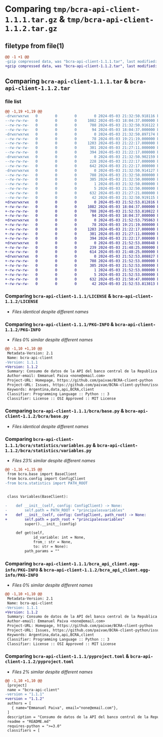 # Comparing `tmp/bcra-api-client-1.1.1.tar.gz` & `tmp/bcra-api-client-1.1.2.tar.gz`

## filetype from file(1)

```diff
@@ -1 +1 @@
-gzip compressed data, was "bcra-api-client-1.1.1.tar", last modified: Fri May  3 21:32:50 2024, max compression
+gzip compressed data, was "bcra-api-client-1.1.2.tar", last modified: Fri May  3 21:52:53 2024, max compression
```

## Comparing `bcra-api-client-1.1.1.tar` & `bcra-api-client-1.1.2.tar`

### file list

```diff
@@ -1,19 +1,19 @@
-drwxrwxrwx   0        0        0        0 2024-05-03 21:32:50.918116 bcra-api-client-1.1.1/
--rw-rw-rw-   0        0        0     1082 2024-05-03 18:04:37.000000 bcra-api-client-1.1.1/LICENSE
--rw-rw-rw-   0        0        0      708 2024-05-03 21:32:50.916122 bcra-api-client-1.1.1/PKG-INFO
--rw-rw-rw-   0        0        0       94 2024-05-03 18:04:37.000000 bcra-api-client-1.1.1/README.md
-drwxrwxrwx   0        0        0        0 2024-05-03 21:32:50.897174 bcra-api-client-1.1.1/bcra/
--rw-rw-rw-   0        0        0       78 2024-05-03 19:21:19.000000 bcra-api-client-1.1.1/bcra/__init__.py
--rw-rw-rw-   0        0        0     1203 2024-05-03 21:22:17.000000 bcra-api-client-1.1.1/bcra/base.py
--rw-rw-rw-   0        0        0      301 2024-05-03 21:27:11.000000 bcra-api-client-1.1.1/bcra/client.py
--rw-rw-rw-   0        0        0      394 2024-05-03 21:22:17.000000 bcra-api-client-1.1.1/bcra/config.py
-drwxrwxrwx   0        0        0        0 2024-05-03 21:32:50.902159 bcra-api-client-1.1.1/bcra/statistics/
--rw-rw-rw-   0        0        0      228 2024-05-03 21:22:17.000000 bcra-api-client-1.1.1/bcra/statistics/__init__.py
--rw-rw-rw-   0        0        0      642 2024-05-03 21:22:17.000000 bcra-api-client-1.1.1/bcra/statistics/variables.py
-drwxrwxrwx   0        0        0        0 2024-05-03 21:32:50.914127 bcra-api-client-1.1.1/bcra_api_client.egg-info/
--rw-rw-rw-   0        0        0      708 2024-05-03 21:32:50.000000 bcra-api-client-1.1.1/bcra_api_client.egg-info/PKG-INFO
--rw-rw-rw-   0        0        0      305 2024-05-03 21:32:50.000000 bcra-api-client-1.1.1/bcra_api_client.egg-info/SOURCES.txt
--rw-rw-rw-   0        0        0        1 2024-05-03 21:32:50.000000 bcra-api-client-1.1.1/bcra_api_client.egg-info/dependency_links.txt
--rw-rw-rw-   0        0        0        5 2024-05-03 21:32:50.000000 bcra-api-client-1.1.1/bcra_api_client.egg-info/top_level.txt
--rw-rw-rw-   0        0        0      632 2024-05-03 21:27:21.000000 bcra-api-client-1.1.1/pyproject.toml
--rw-rw-rw-   0        0        0       42 2024-05-03 21:32:50.919115 bcra-api-client-1.1.1/setup.cfg
+drwxrwxrwx   0        0        0        0 2024-05-03 21:52:53.812816 bcra-api-client-1.1.2/
+-rw-rw-rw-   0        0        0     1082 2024-05-03 18:04:37.000000 bcra-api-client-1.1.2/LICENSE
+-rw-rw-rw-   0        0        0      708 2024-05-03 21:52:53.810822 bcra-api-client-1.1.2/PKG-INFO
+-rw-rw-rw-   0        0        0       94 2024-05-03 18:04:37.000000 bcra-api-client-1.1.2/README.md
+drwxrwxrwx   0        0        0        0 2024-05-03 21:52:53.795863 bcra-api-client-1.1.2/bcra/
+-rw-rw-rw-   0        0        0       78 2024-05-03 19:21:19.000000 bcra-api-client-1.1.2/bcra/__init__.py
+-rw-rw-rw-   0        0        0     1203 2024-05-03 21:22:17.000000 bcra-api-client-1.1.2/bcra/base.py
+-rw-rw-rw-   0        0        0      301 2024-05-03 21:27:11.000000 bcra-api-client-1.1.2/bcra/client.py
+-rw-rw-rw-   0        0        0      394 2024-05-03 21:22:17.000000 bcra-api-client-1.1.2/bcra/config.py
+drwxrwxrwx   0        0        0        0 2024-05-03 21:52:53.800848 bcra-api-client-1.1.2/bcra/statistics/
+-rw-rw-rw-   0        0        0      239 2024-05-03 21:48:25.000000 bcra-api-client-1.1.2/bcra/statistics/__init__.py
+-rw-rw-rw-   0        0        0      614 2024-05-03 21:48:25.000000 bcra-api-client-1.1.2/bcra/statistics/variables.py
+drwxrwxrwx   0        0        0        0 2024-05-03 21:52:53.808827 bcra-api-client-1.1.2/bcra_api_client.egg-info/
+-rw-rw-rw-   0        0        0      708 2024-05-03 21:52:53.000000 bcra-api-client-1.1.2/bcra_api_client.egg-info/PKG-INFO
+-rw-rw-rw-   0        0        0      305 2024-05-03 21:52:53.000000 bcra-api-client-1.1.2/bcra_api_client.egg-info/SOURCES.txt
+-rw-rw-rw-   0        0        0        1 2024-05-03 21:52:53.000000 bcra-api-client-1.1.2/bcra_api_client.egg-info/dependency_links.txt
+-rw-rw-rw-   0        0        0        5 2024-05-03 21:52:53.000000 bcra-api-client-1.1.2/bcra_api_client.egg-info/top_level.txt
+-rw-rw-rw-   0        0        0      632 2024-05-03 21:50:47.000000 bcra-api-client-1.1.2/pyproject.toml
+-rw-rw-rw-   0        0        0       42 2024-05-03 21:52:53.813813 bcra-api-client-1.1.2/setup.cfg
```

### Comparing `bcra-api-client-1.1.1/LICENSE` & `bcra-api-client-1.1.2/LICENSE`

 * *Files identical despite different names*

### Comparing `bcra-api-client-1.1.1/PKG-INFO` & `bcra-api-client-1.1.2/PKG-INFO`

 * *Files 0% similar despite different names*

```diff
@@ -1,10 +1,10 @@
 Metadata-Version: 2.1
 Name: bcra-api-client
-Version: 1.1.1
+Version: 1.1.2
 Summary: Consumo de datos de la API del banco central de la Republica Argentina
 Author-email: Emmanuel Paiva <none@email.com>
 Project-URL: Homepage, https://github.com/paivae/BCRA-client-python
 Project-URL: Issues, https://github.com/paivae/BCRA-client-python/issues
 Keywords: Argentina,data,api,BCRA,client
 Classifier: Programming Language :: Python :: 3
 Classifier: License :: OSI Approved :: MIT License
```

### Comparing `bcra-api-client-1.1.1/bcra/base.py` & `bcra-api-client-1.1.2/bcra/base.py`

 * *Files identical despite different names*

### Comparing `bcra-api-client-1.1.1/bcra/statistics/variables.py` & `bcra-api-client-1.1.2/bcra/statistics/variables.py`

 * *Files 23% similar despite different names*

```diff
@@ -1,16 +1,15 @@
 from bcra.base import BaseClient
 from bcra.config import ConfigClient
-from bcra.statistics import PATH_ROOT
 
 
 class Variables(BaseClient):
 
-    def __init__(self, config: ConfigClient) -> None:
-        self.path = PATH_ROOT + "principalesvariables"
+    def __init__(self, config: ConfigClient, path_root) -> None:
+        self.path = path_root + "principalesvariables"
         super().__init__(config)
 
     def get(self,
             id_variable: int = None,
             from_: str = None,
             to: str = None):
         path_params = ""
```

### Comparing `bcra-api-client-1.1.1/bcra_api_client.egg-info/PKG-INFO` & `bcra-api-client-1.1.2/bcra_api_client.egg-info/PKG-INFO`

 * *Files 0% similar despite different names*

```diff
@@ -1,10 +1,10 @@
 Metadata-Version: 2.1
 Name: bcra-api-client
-Version: 1.1.1
+Version: 1.1.2
 Summary: Consumo de datos de la API del banco central de la Republica Argentina
 Author-email: Emmanuel Paiva <none@email.com>
 Project-URL: Homepage, https://github.com/paivae/BCRA-client-python
 Project-URL: Issues, https://github.com/paivae/BCRA-client-python/issues
 Keywords: Argentina,data,api,BCRA,client
 Classifier: Programming Language :: Python :: 3
 Classifier: License :: OSI Approved :: MIT License
```

### Comparing `bcra-api-client-1.1.1/pyproject.toml` & `bcra-api-client-1.1.2/pyproject.toml`

 * *Files 2% similar despite different names*

```diff
@@ -1,10 +1,10 @@
 [project]
 name = "bcra-api-client"
-version = "1.1.1"
+version = "1.1.2"
 authors = [
   { name="Emmanuel Paiva", email="none@email.com"},
 ]
 description = "Consumo de datos de la API del banco central de la Republica Argentina"
 readme = "README.md"
 requires-python = ">=3.0"
 classifiers = [
```

